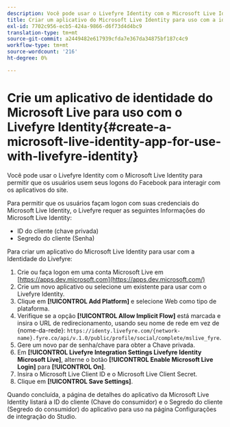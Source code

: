 ```yaml
---
description: Você pode usar o Livefyre Identity com o Microsoft Live Identity para permitir que os usuários usem seus logons do Facebook para interagir com os aplicativos do site.
title: Criar um aplicativo do Microsoft Live Identity para uso com a identidade do Livefyre
exl-id: 7702c956-ecb5-424a-9866-d6f73d4d4bc9
translation-type: tm+mt
source-git-commit: a2449482e617939cfda7e367da34875bf187c4c9
workflow-type: tm+mt
source-wordcount: '216'
ht-degree: 0%

---
```


# Crie um aplicativo de identidade do Microsoft Live para uso com o Livefyre Identity{#create-a-microsoft-live-identity-app-for-use-with-livefyre-identity}

Você pode usar o Livefyre Identity com o Microsoft Live Identity para permitir que os usuários usem seus logons do Facebook para interagir com os aplicativos do site.

Para permitir que os usuários façam logon com suas credenciais do Microsoft Live Identity, o Livefyre requer as seguintes Informações do Microsoft Live Identity:

* ID do cliente (chave privada)
* Segredo do cliente (Senha)

Para criar um aplicativo do Microsoft Live Identity para usar com a Identidade do Livefyre:

1. Crie ou faça logon em uma conta Microsoft Live em [https://apps.dev.microsoft.com](https://apps.dev.microsoft.com/)
1. Crie um novo aplicativo ou selecione um existente para usar com o Livefyre Identity.
1. Clique em **[!UICONTROL Add Platform]** e selecione Web como tipo de plataforma.
1. Verifique se a opção **[!UICONTROL Allow Implicit Flow]** está marcada e insira o URL de redirecionamento, usando seu nome de rede em vez de {nome-da-rede}: `https://identy.livefyre.com/{network-name}.fyre.co/api/v.1.0/public/profile/social/complete/mslive_fyre`.
1. Gere um novo par de senha/chave para obter a Chave privada.
1. Em **[!UICONTROL Livefyre Integration Settings Livefyre Identity Microsoft Live]**, alterne o botão **[!UICONTROL Enable Microsoft Live Login]** para **[!UICONTROL On]**.
1. Insira o Microsoft Live Client ID e o Microsoft Live Client Secret.
1. Clique em **[!UICONTROL Save Settings]**.

Quando concluída, a página de detalhes do aplicativo da Microsoft Live Identity listará a ID do cliente (Chave do consumidor) e o Segredo do cliente (Segredo do consumidor) do aplicativo para uso na página Configurações de integração do Studio.
